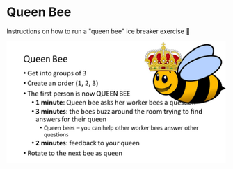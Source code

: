 # Queen Bee

Instructions on how to run a "queen bee" ice breaker exercise :bee:

![](QueenBeeCoverSlide.jpg)
